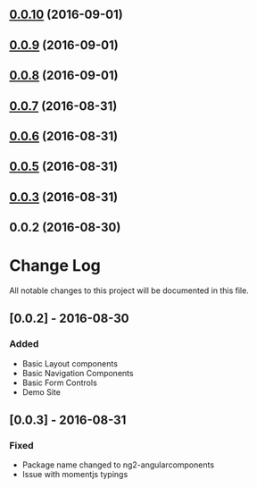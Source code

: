 <a name="0.0.10"></a>
## [0.0.10](https://github.com/orlaqp/ng2-material-components/compare/v0.0.9...v0.0.10) (2016-09-01)



<a name="0.0.9"></a>
## [0.0.9](https://github.com/orlaqp/ng2-material-components/compare/v0.0.8...v0.0.9) (2016-09-01)



<a name="0.0.8"></a>
## [0.0.8](https://github.com/orlaqp/ng2-material-components/compare/v0.0.7...v0.0.8) (2016-09-01)



<a name="0.0.7"></a>
## [0.0.7](https://github.com/orlaqp/ng2-material-components/compare/v0.0.6...v0.0.7) (2016-08-31)



<a name="0.0.6"></a>
## [0.0.6](https://github.com/orlaqp/ng2-material-components/compare/v0.0.5...v0.0.6) (2016-08-31)



<a name="0.0.5"></a>
## [0.0.5](https://github.com/orlaqp/ng2-material-components/compare/v0.0.3...v0.0.5) (2016-08-31)



<a name="0.0.3"></a>
## [0.0.3](https://github.com/orlaqp/ng2-material-components/compare/v0.0.2...v0.0.3) (2016-08-31)



<a name="0.0.2"></a>
## 0.0.2 (2016-08-30)



# Change Log
All notable changes to this project will be documented in this file.

## [0.0.2] - 2016-08-30
### Added

- Basic Layout components
- Basic Navigation Components
- Basic Form Controls
- Demo Site

## [0.0.3] - 2016-08-31
### Fixed

- Package name changed to ng2-angularcomponents
- Issue with momentjs typings
